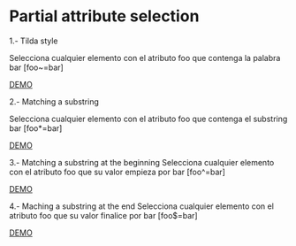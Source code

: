 # Partial attribute selection

1.- Tilda style

Selecciona cualquier elemento con el atributo foo que contenga la palabra bar
[foo~=bar]

[DEMO](https://htmlpreview.github.io/?https://github.com/gabrielseco/css-reference/blob/master/src/chapter-02/05-partial-attribute-selectors/tilda.html)

2.- Matching a substring

Selecciona cualquier elemento con el atributo foo que contenga el substring bar
[foo*=bar]

[DEMO](https://htmlpreview.github.io/?https://github.com/gabrielseco/css-reference/blob/master/src/chapter-02/05-partial-attribute-selectors/substring.html)

3.- Matching a substring at the beginning
Selecciona cualquier elemento con el atributo foo que su valor empieza por bar
[foo^=bar]

[DEMO](https://htmlpreview.github.io/?https://github.com/gabrielseco/css-reference/blob/master/src/chapter-02/05-partial-attribute-selectors/beginning.html)

4.- Maching a substring at the end
Selecciona cualquier elemento con el atributo foo que su valor finalice por bar
[foo$=bar]

[DEMO](https://htmlpreview.github.io/?https://github.com/gabrielseco/css-reference/blob/master/src/chapter-02/05-partial-attribute-selectors/ending.html)
